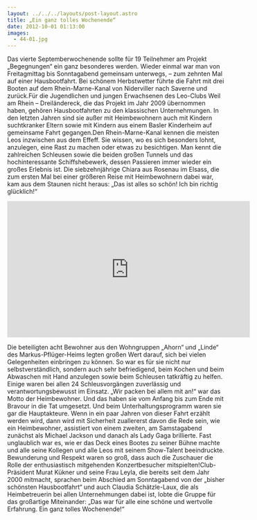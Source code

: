 ```yaml
---
layout: ../../../layouts/post-layout.astro
title: „Ein ganz tolles Wochenende“
date: 2012-10-01 01:13:00
images:
  - 44-01.jpg
---
```


Das vierte Septemberwochenende sollte für 19 Teilnehmer am Projekt „Begegnungen“ ein ganz besonderes werden. Wieder einmal war man von Freitagmittag bis Sonntagabend gemeinsam unterwegs, – zum zehnten Mal auf einer Hausbootfahrt. Bei schönem Herbstwetter führte die Fahrt mit drei Booten auf dem Rhein-Marne-Kanal von Niderviller nach Saverne und zurück.Für die Jugendlichen und jungen Erwachsenen des Leo-Clubs Weil am Rhein – Dreiländereck, die das Projekt im Jahr 2009 übernommen haben, gehören Hausbootfahrten zu den klassischen Unternehmungen. In den letzten Jahren sind sie außer mit Heimbewohnern auch mit Kindern suchtkranker Eltern sowie mit Kindern aus einem Basler Kinderheim auf gemeinsame Fahrt gegangen.Den Rhein-Marne-Kanal kennen die meisten Leos inzwischen aus dem Effeff. Sie wissen, wo es sich besonders lohnt, anzulegen, eine Rast zu machen oder etwas zu besichtigen. Man kennt die zahlreichen Schleusen sowie die beiden großen Tunnels und das hochinteressante Schiffshebewerk, dessen Passieren immer wieder ein großes Erlebnis ist. Die siebzehnjährige Chiara aus Rosenau im Elsass, die zum ersten Mal bei einer größeren Reise mit Heimbewohnern dabei war, kam aus dem Staunen nicht heraus: „Das ist alles so schön! Ich bin richtig glücklich!“

<iframe
  width="560"
  height="315"
  src="https://www.youtube-nocookie.com/embed/xmbYHcsRxIw"
  title="Video zur Hausbootfahrt"
  frameborder="0"
  allow="accelerometer; autoplay; clipboard-write; encrypted-media; gyroscope; picture-in-picture"
  allowfullscreen
></iframe>

Die beteiligten acht Bewohner aus den Wohngruppen „Ahorn“ und „Linde“ des Markus-Pflüger-Heims legten großen Wert darauf, sich bei vielen Gelegenheiten einbringen zu können. So war es für sie nicht nur selbstverständlich, sondern auch sehr befriedigend, beim Kochen und beim Abwaschen mit Hand anzulegen sowie beim Schleusen tatkräftig zu helfen. Einige waren bei allen 24 Schleusvorgängen zuverlässig und verantwortungsbewusst im Einsatz. „Wir packen bei allem mit an!“ war das Motto der Heimbewohner. Und das haben sie vom Anfang bis zum Ende mit Bravour in die Tat umgesetzt. Und beim Unterhaltungsprogramm waren sie gar die Hauptakteure. Wenn in ein paar Jahren von dieser Fahrt erzählt werden wird, dann wird mit Sicherheit zuallererst davon die Rede sein, wie ein Heimbewohner, assistiert von einem zweiten, am Samstagabend zunächst als Michael Jackson und danach als Lady Gaga brillierte. Fast unglaublich war es, wie er das Deck eines Bootes zu seiner Bühne machte und alle seine Kollegen und alle Leos mit seinem Show-Talent beeindruckte. Bewunderung und Respekt waren so groß, dass auch die Zuschauer die Rolle der enthusiastisch mitgehenden Konzertbesucher mitspielten!Club-Präsident Murat Kükner und seine Frau Leyla, die bereits seit dem Jahr 2000 mitmacht, sprachen beim Abschied am Sonntagabend von der „bisher schönsten Hausbootfahrt“ und auch Claudia Schätzle-Laux, die als Heimbetreuerin bei allen Unternehmungen dabei ist, lobte die Gruppe für das großartige Miteinander: „Das war für alle eine schöne und wertvolle Erfahrung. Ein ganz tolles Wochenende!“
